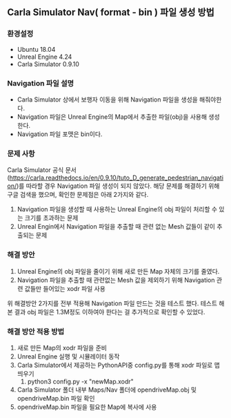 ## Carla Simulator Nav( format - bin ) 파일 생성 방법

### 환경설정

* Ubuntu 18.04
* Unreal Engine 4.24
* Carla Simulator 0.9.10

### Navigation 파일 설명

* Carla Simulator 상에서 보행자 이동을 위해 Navigation 파일을 생성을 해줘야한다.
* Navigation 파일은 Unreal Engine의 Map에서 추출한 파일(obj)을 사용해 생성한다.
* Navigation 파일 포맷은 bin이다.

### 문제 사항

  Carla Simulator 공식 문서(https://carla.readthedocs.io/en/0.9.10/tuto_D_generate_pedestrian_navigation/)를 따라할 경우 Navigation 파일 생성이 되지 않았다. 해당 문제를 해결하기 위해 구글 검색을 했으며, 확인한 문제점은 아래 2가지와 같다.

1. Navigation 파일을 생성할 때 사용하는 Unreal Engine의 obj 파일이 처리할 수 있는 크기를 초과하는 문제
2. Unreal Engin에서 Navigation 파일을 추출할 때 관련 없는 Mesh 값들이 같이 추출되는 문제

### 해결 방안

1. Unreal Engine의 obj 파일을 줄이기 위해 새로 만든 Map 자체의 크기를 줄였다.
2. Navigation 파일을 추출할 때 관련없는 Mesh 값을 제외하기 위해 Navigation 관련 값들만 들어있는 xodr 파일 사용

  위 해결방안 2가지를 전부 적용해 Navigation 파일 만드는 것을 테스트 했다. 테스트 해본 결과 obj 파일은 1.3M정도 이하여야 한다는 걸 추가적으로 확인할 수 있었다.

### 해결 방안 적용 방법

1. 새로 만든 Map의 xodr 파일을 준비
2. Unreal Engine 실행 및 시뮬레이터 동작
3. Carla Simulator에서 제공하는 PythonAPI중 config.py를 통해 xodr 파일로 맵 띄우기
   1. python3 config.py -x "newMap.xodr"
4. Carla Simulator 폴더 내부 Maps/Nav 폴더에 opendriveMap.obj 및 opendriveMap.bin 파일 확인
5. opendriveMap.bin 파일을 필요한 Map에 복사에 사용